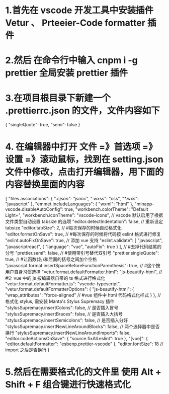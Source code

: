 # 1.首先在 vscode 开发工具中安装插件 Vetur 、 Prteeier-Code formatter 插件

# 2.然后 在命令行中输入 cnpm i -g prettier 全局安装 prettier 插件

# 3.在项目根目录下新建一个 .prettierrc.json 的文件，文件内容如下

{
"singleQuote": true,
"semi": false
}

# 4. 在编辑器中打开 文件 =》首选项 =》 设置 =》滚动鼠标，找到在 setting.json 文件中修改，点击打开编辑器，用下面的内容替换里面的内容

{
"files.associations": {
"_.cjson": "jsonc",
"_.wxss": "css",
"\*.wxs": "javascript"
},
"emmet.includeLanguages": {
"wxml": "html"
},
"minapp-vscode.disableAutoConfig": true,
"workbench.colorTheme": "Default Light+",
"workbench.iconTheme": "vscode-icons",
// vscode 默认启用了根据文件类型自动设置 tabsize 的选项
"editor.detectIndentation": false,
// 重新设定 tabsize
"editor.tabSize": 2,
// #每次保存的时候自动格式化
"editor.formatOnSave": true,
// #每次保存的时候将代码按 eslint 格式进行修复
"eslint.autoFixOnSave": true,
// 添加 vue 支持
"eslint.validate": [
"javascript",
"javascriptreact",
{
"language": "vue",
"autoFix": true
}
],
// #去掉代码结尾的分号
"prettier.semi": false,
// #使用带引号替代双引号
"prettier.singleQuote": true,
// #让函数(名)和后面的括号之间加个空格
"javascript.format.insertSpaceBeforeFunctionParenthesis": true,
// #这个按用户自身习惯选择
"vetur.format.defaultFormatter.html": "js-beautify-html",
// #让 vue 中的 js 按编辑器自带的 ts 格式进行格式化
"vetur.format.defaultFormatter.js": "vscode-typescript",
"vetur.format.defaultFormatterOptions": {
"js-beautify-html": {
"wrap_attributes": "force-aligned"
// #vue 组件中 html 代码格式化样式
}
},
// 格式化 stylus, 需安装 Manta's Stylus Supremacy 插件
"stylusSupremacy.insertColons": false, // 是否插入冒号
"stylusSupremacy.insertBraces": false, // 是否插入大括号
"stylusSupremacy.insertSemicolons": false, // 是否插入分好
"stylusSupremacy.insertNewLineAroundBlocks": false, // 两个选择器中是否换行
"stylusSupremacy.insertNewLineAroundImports": false,
"editor.codeActionsOnSave": {
"source.fixAll.eslint": true
},
"[vue]": {
"editor.defaultFormatter": "esbenp.prettier-vscode"
},
"editor.fontSize": 18 // import 之后是否换行
}

# 5.然后在需要格式化的文件里 使用 Alt + Shift + F 组合键进行快速格式化
